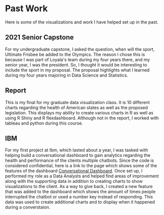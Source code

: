 # Past Work
Here is some of the visualizations and work I have helped set up in the past.

## 2021 Senior Capstone
For my undergraduate capstone, I asked the question, when will the sport, Ultimate Frisbee be added to the Olympics. The reason I chose this is because I was part of Loyala's team during my four years there, and my senior year, I was the president. So, I thought it would be interesting to include the sport in my proposal. The proposal highlights what I learned during my four years majoring in Data Science and Statistics.

## Report
This is my final for my graduate data visualization class. It is 10 different charts regarding the health of American states as well as the proposed legislation. This displays my ability to create various charts in R as well as using R Shiny and R flexdashboard. Although not in the report, I worked with tableau and python during this course.

## IBM 

For my first project at Ibm, which lasted about a year, I was tasked with helping build a conversational dashboard to gain analytics regarding the health and performance of the clients multiple chatbots. Since the code is considered confidential, here is a link to the page which shows some of the features of the dashboard [Conversational Dashboard](https://www.ibm.com/products/watsonx-assistant/analytics). Once set up, I performed my role as a Data Analysts and helped find areas of improvement along with the supporting data  in addition to creating charts to show visualizations to the client. As a way to give back, I created a new feature that was added to the dashboard which shows the amount of times people interrupted the chatbot or used a number key instead of responding. This data was used to create additional charts and to display when it happened during a converstaion.

